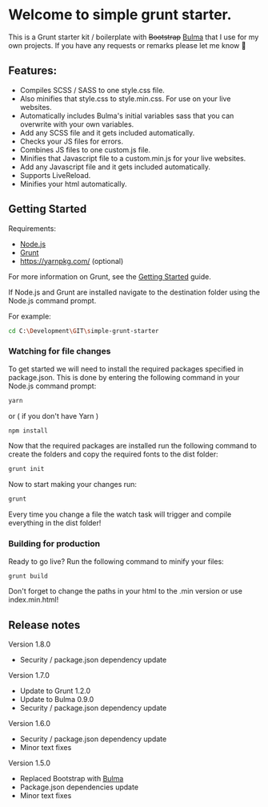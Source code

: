# Welcome to simple grunt starter.

This is a Grunt starter kit / boilerplate with ~~Bootstrap~~ [Bulma](https://bulma.io/) that I use for my own projects. If you have any requests or remarks please let me know 🙂

## Features:
- Compiles SCSS / SASS to one style.css file.
- Also minifies that style.css to style.min.css. For use on your live websites.
- Automatically includes Bulma's initial variables sass that you can overwrite with your own variables.
- Add any SCSS file and it gets included automatically.
- Checks your JS files for errors.
- Combines JS files to one custom.js file.
- Minifies that Javascript file to a custom.min.js for your live websites.
- Add any Javascript file and it gets included automatically.
- Supports LiveReload.
- Minifies your html automatically.

## Getting Started

Requirements:
- [Node.js](https://nodejs.org/en/)
- [Grunt](http://gruntjs.com/)
- https://yarnpkg.com/ (optional)

For more information on Grunt, see the [Getting Started](http://gruntjs.com/getting-started) guide.

If Node.js and Grunt are installed navigate to the destination folder using the Node.js command prompt.

For example:
```bash
cd C:\Development\GIT\simple-grunt-starter
```

### Watching for file changes
To get started we will need to install the required packages specified in package.json. This is done by entering the following command in your Node.js command prompt:
```bash
yarn
```
or ( if you don't have Yarn )
```bash
npm install
```

Now that the required packages are installed run the following command to create the folders and copy the required fonts to the dist folder:
```bash
grunt init
```

Now to start making your changes run:
```bash
grunt
```

Every time you change a file the watch task will trigger and compile everything in the dist folder!

### Building for production
Ready to go live? Run the following command to minify your files:
```bash
grunt build
```

Don't forget to change the paths in your html to the .min version or use index.min.html!

## Release notes
Version 1.8.0
- Security / package.json dependency update

Version 1.7.0
- Update to Grunt 1.2.0
- Update to Bulma 0.9.0
- Security / package.json dependency update

Version 1.6.0
- Security / package.json dependency update
- Minor text fixes

Version 1.5.0
- Replaced Bootstrap with [Bulma](https://bulma.io/)
- Package.json dependencies update
- Minor text fixes
